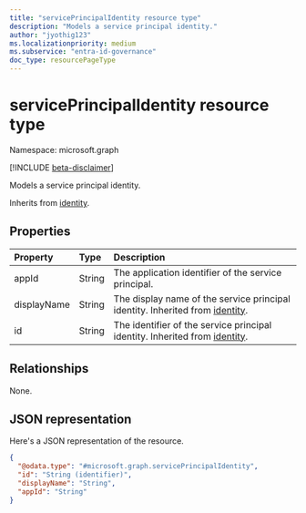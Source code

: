 ```yaml
---
title: "servicePrincipalIdentity resource type"
description: "Models a service principal identity."
author: "jyothig123"
ms.localizationpriority: medium
ms.subservice: "entra-id-governance"
doc_type: resourcePageType
---
```


# servicePrincipalIdentity resource type

Namespace: microsoft.graph

[!INCLUDE [beta-disclaimer](../../includes/beta-disclaimer.md)]

Models a service principal identity.

Inherits from [identity](../resources/identity.md).

## Properties
|Property|Type|Description|
|:---|:---|:---|
|appId|String| The application identifier of the service principal. |
|displayName|String| The display name of the service principal identity. Inherited from [identity](../resources/identity.md). |
|id|String| The identifier of the service principal identity. Inherited from [identity](../resources/identity.md). |

## Relationships
None.

## JSON representation
Here's a JSON representation of the resource.
<!-- {
  "blockType": "resource",
  "@odata.type": "microsoft.graph.servicePrincipalIdentity"
}
-->
``` json
{
  "@odata.type": "#microsoft.graph.servicePrincipalIdentity",
  "id": "String (identifier)",
  "displayName": "String",
  "appId": "String"
}
```
